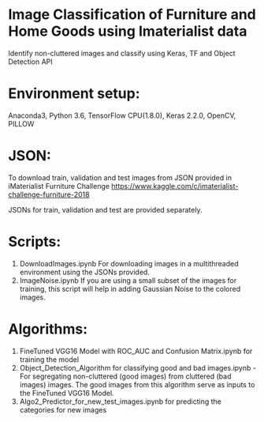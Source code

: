 # Image Classification of Furniture and Home Goods using Imaterialist data
Identify non-cluttered images and classify using Keras, TF and Object Detection API

# Environment setup:
Anaconda3, Python 3.6, TensorFlow CPU(1.8.0), Keras 2.2.0, OpenCV, PILLOW

# JSON:
To download train, validation and test images from JSON provided in iMaterialist Furniture Challenge
https://www.kaggle.com/c/imaterialist-challenge-furniture-2018

JSONs for train, validation and test are provided separately.

# Scripts:
1. DownloadImages.ipynb
    For downloading images in a multithreaded environment using the JSONs provided.
2. ImageNoise.ipynb
    If you are using a small subset of the images for training, this script will help in adding Gaussian Noise to the colored images.

# Algorithms:
1. FineTuned VGG16 Model  with ROC_AUC and Confusion Matrix.ipynb for training the model
2. Object_Detection_Algorithm for classifying good and bad images.ipynb - For segregating non-cluttered (good images) from cluttered (bad images) images. The good images from this algorithm serve as inputs to the FineTuned VGG16 Model.
3. Algo2_Predictor_for_new_test_images.ipynb for predicting the categories for new images
